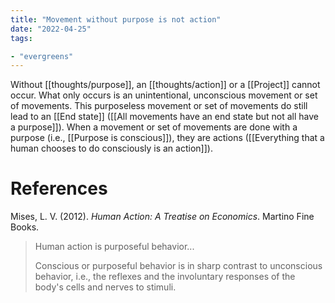 ```yaml
---
title: "Movement without purpose is not action"
date: "2022-04-25"
tags:

- "evergreens"
---
```


Without [[thoughts/purpose]], an [[thoughts/action]] or a [[Project]] cannot occur. What only occurs is an unintentional, unconscious movement or set of movements. This purposeless movement or set of movements do still lead to an [[End state]] ([[All movements have an end state but not all have a purpose]]). When a movement or set of movements are done with a purpose (i.e., [[Purpose is conscious]]), they are actions ([[Everything that a human chooses to do consciously is an action]]).

# References

Mises, L. V. (2012). _Human Action: A Treatise on Economics_. Martino Fine Books.
>Human action is purposeful behavior...
>
>Conscious or purposeful behavior is in sharp contrast to unconscious behavior, i.e., the reflexes and the involuntary responses of the body's cells and nerves to stimuli.
